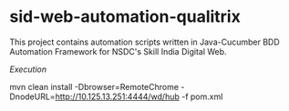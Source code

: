 # sid-web-automation-qualitrix

This project contains automation scripts written in Java-Cucumber BDD Automation Framework for NSDC's Skill India Digital Web.


*Execution*

mvn clean install -Dbrowser=RemoteChrome -DnodeURL=http://10.125.13.251:4444/wd/hub -f pom.xml
